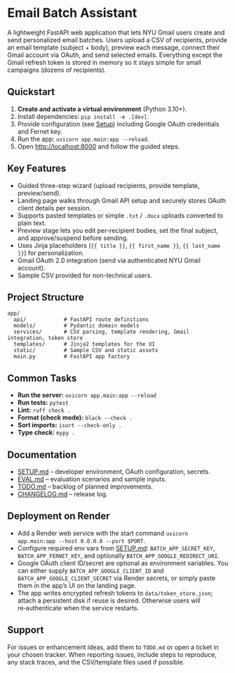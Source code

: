 # Email Batch Assistant

A lightweight FastAPI web application that lets NYU Gmail users create and send personalized email batches. Users upload a CSV of recipients, provide an email template (subject + body), preview each message, connect their Gmail account via OAuth, and send selected emails. Everything except the Gmail refresh token is stored in memory so it stays simple for small campaigns (dozens of recipients).

## Quickstart

1. **Create and activate a virtual environment** (Python 3.10+).
2. Install dependencies: `pip install -e .[dev]`.
3. Provide configuration (see [Setup](SETUP.md)) including Google OAuth credentials and Fernet key.
4. Run the app: `uvicorn app.main:app --reload`.
5. Open <http://localhost:8000> and follow the guided steps.

## Key Features

- Guided three-step wizard (upload recipients, provide template, preview/send).
- Landing page walks through Gmail API setup and securely stores OAuth client details per session.
- Supports pasted templates or simple `.txt` / `.docx` uploads converted to plain text.
- Preview stage lets you edit per-recipient bodies, set the final subject, and approve/suspend before sending.
- Uses Jinja placeholders (`{{ title }}`, `{{ first_name }}`, `{{ last_name }}`) for personalization.
- Gmail OAuth 2.0 integration (send via authenticated NYU Gmail account).
- Sample CSV provided for non-technical users.

## Project Structure

```
app/
  api/            # FastAPI route definitions
  models/         # Pydantic domain models
  services/       # CSV parsing, template rendering, Gmail integration, token store
  templates/      # Jinja2 templates for the UI
  static/         # Sample CSV and static assets
  main.py         # FastAPI app factory
```

## Common Tasks

- **Run the server:** `uvicorn app.main:app --reload`
- **Run tests:** `pytest`
- **Lint:** `ruff check .`
- **Format (check mode):** `black --check .`
- **Sort imports:** `isort --check-only .`
- **Type check:** `mypy .`

## Documentation

- [SETUP.md](SETUP.md) – developer environment, OAuth configuration, secrets.
- [EVAL.md](EVAL.md) – evaluation scenarios and sample inputs.
- [TODO.md](TODO.md) – backlog of planned improvements.
- [CHANGELOG.md](CHANGELOG.md) – release log.

## Deployment on Render

- Add a Render web service with the start command `uvicorn app.main:app --host 0.0.0.0 --port $PORT`.
- Configure required env vars from [SETUP.md](SETUP.md): `BATCH_APP_SECRET_KEY`, `BATCH_APP_FERNET_KEY`, and optionally `BATCH_APP_GOOGLE_REDIRECT_URI`.
- Google OAuth client ID/secret are optional as environment variables. You can either supply `BATCH_APP_GOOGLE_CLIENT_ID` and `BATCH_APP_GOOGLE_CLIENT_SECRET` via Render secrets, or simply paste them in the app’s UI on the landing page.
- The app writes encrypted refresh tokens to `data/token_store.json`; attach a persistent disk if reuse is desired. Otherwise users will re‑authenticate when the service restarts.

## Support

For issues or enhancement ideas, add them to `TODO.md` or open a ticket in your chosen tracker. When reporting issues, include steps to reproduce, any stack traces, and the CSV/template files used if possible.

